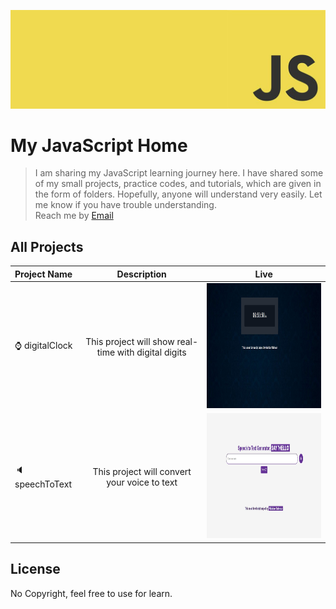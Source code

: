 
<p align="center"><a href="#" target="_blank" rel="noopener noreferrer"><img src="./javascript_banner.jpg?raw=true" alt="re-frame logo"></a></p>

# My JavaScript Home

> I am sharing my JavaScript learning journey here. I have shared some of my small projects, practice codes, and tutorials, which are given in the form of folders. Hopefully, anyone will understand very easily. Let me know if you have trouble understanding. <br>
> Reach me by [Email](mahibur.business@gmail.com)

## All Projects

| Project Name |  Description  |  Live  |
| :---         |     :---:      |    :---:      |
| :watch: digitalClock | This project will show real-time with digital digits | <a href="https://github.com/mahibur01/JavaScript/tree/main/Projects/digitalClock"> <img src="./Projects/digitalClock/screenshot.jpg?raw=true" alt="digitalClock"  width="400" height="200"></a>|
| :speaker: speechToText | This project will convert your voice to text | <a href="https://github.com/mahibur01/JavaScript/tree/main/Projects/speechToText"> <img src="./Projects/speechToText/screenshot.jpg?raw=true" alt="digitalClock"  width="400" height="200"></a>|

## License
No Copyright, feel free to use for learn. 
